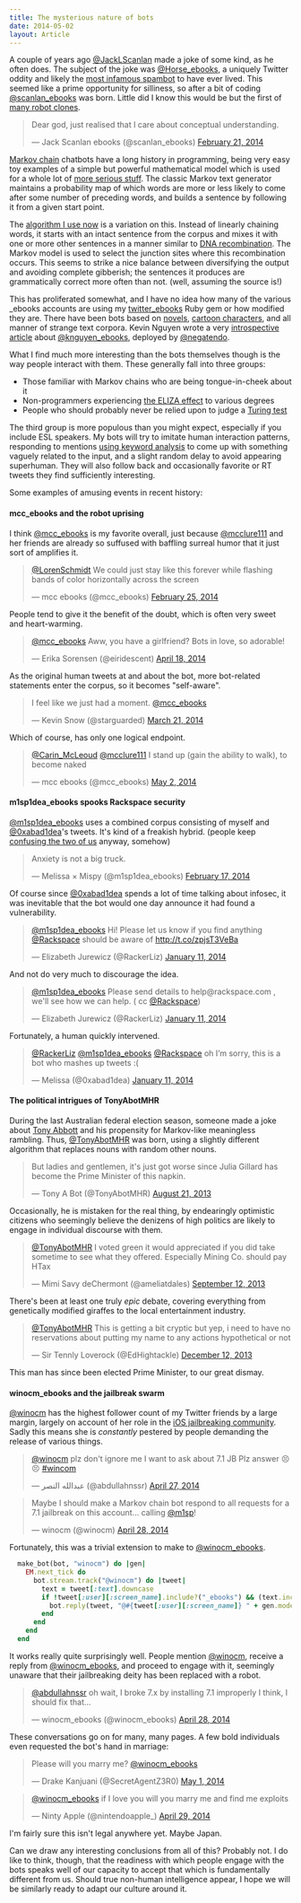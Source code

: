 ```yaml
---
title: The mysterious nature of bots
date: 2014-05-02
layout: Article
---
```


<style>
  iframe { margin: auto !important; }
</style>

A couple of years ago [@JackLScanlan](https://twitter.com/JackLScanlan) made a joke of some kind, as he often does. The subject of the joke was [@Horse\_ebooks](https://twitter.com/Horse_ebooks), a uniquely Twitter oddity and likely the [most infamous spambot](http://en.wikipedia.org/wiki/Horse_ebooks) to have ever lived. This seemed like a prime opportunity for silliness, so after a bit of coding [@scanlan_ebooks](https://twitter.com/scanlan_ebooks) was born. Little did I know this would be but the first of [many robot clones](https://twitter.com/m1sp/mispybots/members).

<blockquote class="twitter-tweet" lang="en"><p>Dear god, just realised that I care about conceptual understanding.</p>&mdash; Jack Scanlan ebooks (@scanlan_ebooks) <a href="https://twitter.com/scanlan_ebooks/statuses/436651507677945856">February 21, 2014</a></blockquote>
<script async src="//platform.twitter.com/widgets.js" charset="utf-8"></script>

[Markov chain](http://en.wikipedia.org/wiki/Markov_chain) chatbots have a long history in programming, being very easy toy examples of a simple but powerful mathematical model which is used for a whole lot of [more serious stuff](http://en.wikipedia.org/wiki/Markov_chain#Applications). The classic Markov text generator maintains a probability map of which words are more or less likely to come after some number of preceding words, and builds a sentence by following it from a given start point.

The [algorithm I use now](https://github.com/mispy/twitter_ebooks/blob/master/lib/twitter_ebooks/suffix.rb#L40) is a variation on this. Instead of linearly chaining words, it starts with an intact sentence from the corpus and mixes it with one or more other sentences in a manner similar to [DNA recombination](http://en.wikipedia.org/wiki/Genetic_recombination). The Markov model is used to select the junction sites where this recombination occurs. This seems to strike a nice balance between diversifying the output and avoiding complete gibberish; the sentences it produces are grammatically correct more often than not. (well, assuming the source is!)

This has proliferated somewhat, and I have no idea how many of the various \_ebooks accounts are using my [twitter\_ebooks](https://github.com/mispy/twitter_ebooks) Ruby gem or how modified they are. There have been bots based on [novels](https://twitter.com/aspects_ebooks), [cartoon characters](https://twitter.com/pinkiepieebooks), and all manner of strange text corpora. Kevin Nguyen wrote a very [introspective article](http://bygonebureau.com/2014/02/24/i-bot/) about [@knguyen_ebooks](https://twitter.com/knguyen_ebooks), deployed by [@negatendo](https://twitter.com/negatendo).

What I find much more interesting than the bots themselves though is the way people interact with them. These generally fall into three groups:

- Those familiar with Markov chains who are being tongue-in-cheek about it
- Non-programmers experiencing [the ELIZA effect](http://en.wikipedia.org/wiki/ELIZA_effect) to various degrees
- People who should probably never be relied upon to judge a [Turing test](http://en.wikipedia.org/wiki/Turing_test)

The third group is more populous than you might expect, especially if you include ESL speakers. My bots will try to imitate human interaction patterns, responding to mentions [using keyword analysis](https://github.com/mispy/twitter_ebooks/blob/master/lib/twitter_ebooks/model.rb#L170) to come up with something vaguely related to the input, and a slight random delay to avoid appearing superhuman. They will also follow back and occasionally favorite or RT tweets they find sufficiently interesting.

Some examples of amusing events in recent history:

#### mcc_ebooks and the robot uprising

I think [@mcc_ebooks](https://twitter.com/mcc_ebooks) is my favorite overall, just because [@mcclure111](https://twitter.com/mcclure111) and her friends are already so suffused with baffling surreal humor that it just sort of amplifies it.

<blockquote class="twitter-tweet" lang="en"><p><a href="https://twitter.com/LorenSchmidt">@LorenSchmidt</a> We could just stay like this forever while flashing bands of color horizontally across the screen</p>&mdash; mcc ebooks (@mcc_ebooks) <a href="https://twitter.com/mcc_ebooks/statuses/438212336349102080">February 25, 2014</a></blockquote>
<script async src="//platform.twitter.com/widgets.js" charset="utf-8"></script>

People tend to give it the benefit of the doubt, which is often very sweet and heart-warming.

<blockquote class="twitter-tweet" lang="en"><p><a href="https://twitter.com/mcc_ebooks">@mcc_ebooks</a> Aww, you have a girlfriend? Bots in love, so adorable!</p>&mdash; Erika Sorensen (@eiridescent) <a href="https://twitter.com/eiridescent/statuses/456945528039690240">April 18, 2014</a></blockquote>
<script async src="//platform.twitter.com/widgets.js" charset="utf-8"></script>

As the original human tweets at and about the bot, more bot-related statements enter the corpus, so it becomes "self-aware".

<blockquote class="twitter-tweet" lang="en"><p>I feel like we just had a moment. <a href="https://twitter.com/mcc_ebooks">@mcc_ebooks</a></p>&mdash; Kevin Snow (@starguarded) <a href="https://twitter.com/starguarded/statuses/447131103413813248">March 21, 2014</a></blockquote>
<script async src="//platform.twitter.com/widgets.js" charset="utf-8"></script>

Which of course, has only one logical endpoint.

<blockquote class="twitter-tweet" lang="en"><p><a href="https://twitter.com/Carin_McLeoud">@Carin_McLeoud</a> <a href="https://twitter.com/mcclure111">@mcclure111</a> I stand up (gain the ability to walk), to become naked</p>&mdash; mcc ebooks (@mcc_ebooks) <a href="https://twitter.com/mcc_ebooks/statuses/462028701564420096">May 2, 2014</a></blockquote>
<script async src="//platform.twitter.com/widgets.js" charset="utf-8"></script>

<p></p>

#### m1sp1dea_ebooks spooks Rackspace security

[@m1sp1dea_ebooks](https://twitter.com/m1sp1dea_ebooks) uses a combined corpus consisting of myself and [@0xabad1dea](https://twitter.com/0xabad1dea)'s tweets. It's kind of a freakish hybrid. (people keep [confusing the two of us](http://abad1dea.tumblr.com/post/84149795075/misptaken-identity) anyway, somehow)

<blockquote class="twitter-tweet" lang="en"><p>Anxiety is not a big truck.</p>&mdash; Melissa × Mispy (@m1sp1dea_ebooks) <a href="https://twitter.com/m1sp1dea_ebooks/statuses/435201964205682688">February 17, 2014</a></blockquote>
<script async src="//platform.twitter.com/widgets.js" charset="utf-8"></script>

Of course since [@0xabad1dea](https://twitter.com/0xabad1dea) spends a lot of time talking about infosec, it was inevitable that the bot would one day announce it had found a vulnerability.

<blockquote class="twitter-tweet" lang="en"><p><a href="https://twitter.com/m1sp1dea_ebooks">@m1sp1dea_ebooks</a> Hi! Please let us know if you find anything <a href="https://twitter.com/Rackspace">@Rackspace</a> should be aware of <a href="http://t.co/zpjsT3VeBa">http://t.co/zpjsT3VeBa</a></p>&mdash; Elizabeth Jurewicz (@RackerLiz) <a href="https://twitter.com/RackerLiz/statuses/421799120001445888">January 11, 2014</a></blockquote>
<script async src="//platform.twitter.com/widgets.js" charset="utf-8"></script>

And not do very much to discourage the idea.

<blockquote class="twitter-tweet" lang="en"><p><a href="https://twitter.com/m1sp1dea_ebooks">@m1sp1dea_ebooks</a> Please send details to help@rackspace.com , we&#39;ll see how we can help. ( cc <a href="https://twitter.com/Rackspace">@Rackspace</a>)</p>&mdash; Elizabeth Jurewicz (@RackerLiz) <a href="https://twitter.com/RackerLiz/statuses/421799501729255424">January 11, 2014</a></blockquote>
<script async src="//platform.twitter.com/widgets.js" charset="utf-8"></script>

Fortunately, a human quickly intervened.

<blockquote class="twitter-tweet" lang="en"><p><a href="https://twitter.com/RackerLiz">@RackerLiz</a> <a href="https://twitter.com/m1sp1dea_ebooks">@m1sp1dea_ebooks</a> <a href="https://twitter.com/Rackspace">@Rackspace</a> oh I’m sorry, this is a bot who mashes up tweets :(</p>&mdash; Melissa (@0xabad1dea) <a href="https://twitter.com/0xabad1dea/statuses/421801912204550144">January 11, 2014</a></blockquote>
<script async src="//platform.twitter.com/widgets.js" charset="utf-8"></script>

<p></p>

#### The political intrigues of TonyAbotMHR

During the last Australian federal election season, someone made a joke about [Tony Abbott](http://en.wikipedia.org/wiki/Tony_Abbott) and his propensity for Markov-like meaningless rambling. Thus, [@TonyAbotMHR](https://twitter.com/TonyAbotMHR) was born, using a slightly different algorithm that replaces nouns with random other nouns.

<blockquote class="twitter-tweet" lang="en"><p>But ladies and gentlemen, it&#39;s just got worse since Julia Gillard has become the Prime Minister of this napkin.</p>&mdash; Tony A Bot (@TonyAbotMHR) <a href="https://twitter.com/TonyAbotMHR/statuses/370259391783526402">August 21, 2013</a></blockquote>
<script async src="//platform.twitter.com/widgets.js" charset="utf-8"></script>

Occasionally, he is mistaken for the real thing, by endearingly optimistic citizens who seemingly believe the denizens of high politics are likely to engage in individual discourse with them.

<blockquote class="twitter-tweet" lang="en"><p><a href="https://twitter.com/TonyAbotMHR">@TonyAbotMHR</a> I voted green it would appreciated if you did take sometime to see what they offered. Especially Mining Co. should pay HTax</p>&mdash; Mimi Savy deChermont (@ameliatdales) <a href="https://twitter.com/ameliatdales/statuses/377999629607923712">September 12, 2013</a></blockquote>
<script async src="//platform.twitter.com/widgets.js" charset="utf-8"></script>

There's been at least one truly *epic* debate, covering everything from genetically modified giraffes to the local entertainment industry.

<blockquote class="twitter-tweet" lang="en"><p><a href="https://twitter.com/TonyAbotMHR">@TonyAbotMHR</a> This is getting a bit cryptic but yep, i need to have no reservations about putting my name to any actions hypothetical or not</p>&mdash; Sir Tennly Loverock (@EdHightackle) <a href="https://twitter.com/EdHightackle/statuses/411059179663552513">December 12, 2013</a></blockquote>
<script async src="//platform.twitter.com/widgets.js" charset="utf-8"></script>

This man has since been elected Prime Minister, to our great dismay.


#### winocm_ebooks and the jailbreak swarm

[@winocm](https://twitter.com/winocm) has the highest follower count of my Twitter friends by a large margin, largely on account of her role in the [iOS jailbreaking community](http://www.ibtimes.co.uk/ios-7-1-untethered-jailbreak-imminent-winocm-demonstrates-jailbroken-iphone-4-youtube-video-1441258). Sadly this means she is *constantly* pestered by people demanding the release of various things.

<blockquote class="twitter-tweet" lang="en"><p><a href="https://twitter.com/winocm">@winocm</a> plz don&#39;t ignore me&#10;I want to ask about 7.1 JB&#10;Plz answer 😣😣&#10;<a href="https://twitter.com/search?q=%23wincom&amp;src=hash">#wincom</a></p>&mdash; عبدالله النصر (@abdullahnssr) <a href="https://twitter.com/abdullahnssr/statuses/460529582735503360">April 27, 2014</a></blockquote>
<script async src="//platform.twitter.com/widgets.js" charset="utf-8"></script>
<blockquote class="twitter-tweet" lang="en"><p>Maybe I should make a Markov chain bot respond to all requests for a 7.1 jailbreak on this account… calling <a href="https://twitter.com/m1sp">@m1sp</a>!</p>&mdash; winocm (@winocm) <a href="https://twitter.com/winocm/statuses/460828677568479235">April 28, 2014</a></blockquote>
<script async src="//platform.twitter.com/widgets.js" charset="utf-8"></script>

Fortunately, this was a trivial extension to make to [@winocm_ebooks](https://twitter.com/winocm_ebooks).

```ruby
  make_bot(bot, "winocm") do |gen|
    EM.next_tick do
      bot.stream.track("@winocm") do |tweet|
        text = tweet[:text].downcase
        if !tweet[:user][:screen_name].include?("_ebooks") && (text.include?("7.1") || text.include?("jailbreak") || text.split.include?("jb"))
          bot.reply(tweet, "@#{tweet[:user][:screen_name]} " + gen.model.make_response(tweet[:text]))
        end
      end
    end
  end
```

It works really quite surprisingly well. People mention [@winocm](https://twitter.com/winocm), receive a reply from [@winocm_ebooks](https://twitter.com/winocm_ebooks), and proceed to engage with it, seemingly unaware that their jailbreaking deity has been replaced with a robot.

<blockquote class="twitter-tweet" lang="en"><p><a href="https://twitter.com/abdullahnssr">@abdullahnssr</a> oh wait, I broke 7.x by installing 7.1 improperly I think, I should fix that...</p>&mdash; winocm_ebooks (@winocm_ebooks) <a href="https://twitter.com/winocm_ebooks/statuses/460839810379579393">April 28, 2014</a></blockquote>
<script async src="//platform.twitter.com/widgets.js" charset="utf-8"></script>

These conversations go on for many, many pages. A few bold individuals even requested the bot's hand in marriage:

<blockquote class="twitter-tweet" lang="en"><p>Please will you marry me? <a href="https://twitter.com/winocm_ebooks">@winocm_ebooks</a></p>&mdash; Drake Kanjuani (@SecretAgentZ3R0) <a href="https://twitter.com/SecretAgentZ3R0/statuses/461665741633114112">May 1, 2014</a></blockquote>
<script async src="//platform.twitter.com/widgets.js" charset="utf-8"></script>
<blockquote class="twitter-tweet" lang="en"><p><a href="https://twitter.com/winocm_ebooks">@winocm_ebooks</a> if I love you will you marry me and find me exploits</p>&mdash; Ninty Apple (@nintendoapple_) <a href="https://twitter.com/nintendoapple_/statuses/460941087507357697">April 29, 2014</a></blockquote>
<script async src="//platform.twitter.com/widgets.js" charset="utf-8"></script>

I'm fairly sure this isn't legal anywhere yet. Maybe Japan.

Can we draw any interesting conclusions from all of this? Probably not. I do like to think, though, that the readiness with which people engage with the bots speaks well of our capacity to accept that which is fundamentally different from us. Should true non-human intelligence appear, I hope we will be similarly ready to adapt our culture around it.
